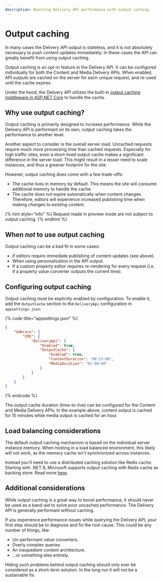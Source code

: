 ```yaml
---
description: Boosting Delivery API performance with output caching.
---
```


# Output caching

In many cases the Delivery API output is stateless, and it is not absolutely necessary to push content updates immediately. In these cases the API can greatly benefit from using output caching.

Output caching is an opt-in feature in the Delivery API. It can be configured individually for both the Content and Media Delivery APIs. When enabled, API outputs are cached on the server for each unique request, and re-used until the cache expires.

Under the hood, the Delivery API utilizes the built-in [output caching middleware in ASP.NET Core](https://learn.microsoft.com/en-us/aspnet/core/performance/caching/output) to handle the cache.

## Why use output caching?

Output caching is primarily designed to increase performance. While the Delivery API is performant on its own, output caching takes the performance to another level.

Another aspect to consider is the overall server load. Uncached requests require much more processing time than cached requests. Especially for high traffic sites, even a short-lived output cache makes a significant difference in the server load. This might result in a lesser need to scale instances, and thus a greener footprint for the site.

However, output caching does come with a few trade-offs:

- The cache lives in memory by default. This means the site will consume additional memory to handle the cache.
- The cache does not expire automatically when content changes. Therefore, editors will experience increased publishing time when making changes to existing content.

{% hint style="info" %}
Request made in preview mode are not subject to output caching.
{% endhint %}

## When _not_ to use output caching

Output caching can be a bad fit in some cases:

- If editors require immediate publishing of content updates (see above).
- When using personalization in the API output.
- If a custom property editor requires re-rendering for every request (i.e. if a property value converter outputs the current time).

## Configuring output caching

Output caching must be explicitly enabled by configuration. To enable it, add the `OutputCache` section to the `DeliveryApi` configuration in `appsettings.json`:

{% code title="appsettings.json" %}
```json
{
    "Umbraco": {
        "CMS": {
            "DeliveryApi": {
                "Enabled": true,
                "OutputCache": {
                    "Enabled": true,
                    "ContentDuration": "00:15:00",
                    "MediaDuration": "01:00:00"
                }
            }
        }
    }
}
```
{% endcode %}

The output cache duration (time-to-live) can be configured for the Content and Media Delivery APIs. In the example above, content output is cached for 15 minutes while media output is cached for an hour.

## Load balancing considerations

The default output caching mechanism is based on the individual server instance memory. When hosting in a load balanced environment, this likely will not work, as the memory cache isn't synchronized across instances.

Instead you'll need to use a distributed caching solution like Redis cache. Starting with .NET 8, Microsoft supports output caching with Redis cache as backing store. Read more [here](https://learn.microsoft.com/en-us/aspnet/core/performance/caching/output#redis-cache).

## Additional considerations

While output caching is a great way to boost performance, it should never be used as a band-aid to solve poor uncached performance. The Delivery API is generally performant without caching.

If you experience performance issues while querying the Delivery API, your first step should be to diagnose and fix the root cause. This could be any number of things, like:

- Un-performant value converters.
- Overly complex queries.
- An inexpedient content architecture.
- ...or something else entirely.

Hiding such problems behind output caching should only ever be considered as a short-term solution. In the long run it will not be a sustainable fix.
